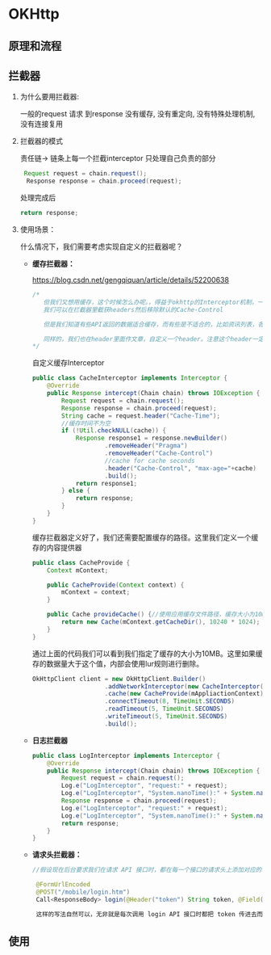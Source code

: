 # OKHttp

## 原理和流程

## 拦截器

1. 为什么要用拦截器:

    一般的request 请求 到response 没有缓存, 没有重定向, 没有特殊处理机制, 没有连接复用

2. 拦截器的模式

    责任链-> 链条上每一个拦截interceptor 只处理自己负责的部分

    ```java
     Request request = chain.request();
    　Response response = chain.proceed(request);
    ```

    处理完成后

    ```java
    return response;
    ```

    

3. 使用场景：

    什么情况下，我们需要考虑实现自定义的拦截器呢？

    * **缓存拦截器：**

        https://blog.csdn.net/gengqiquan/article/details/52200638

        ```java
        /* 
           但我们又想用缓存，这个时候怎么办呢。，得益于okhttp的Interceptor机制，一切的配置都可以变得那么简单优雅。 
           我们可以在拦截器里截获headers然后移除默认的Cache-Control
        
           但是我们知道有些API返回的数据适合缓存，而有些是不适合的，比如资讯列表，各种更新频率比较高的，是不可以缓存的，而像资讯详情这种数据是可以缓存的。所以我们不能直接统一写死。需要动态配置。
        
           同样的，我们也在header里面作文章，自定义一个header。注意这个header一定不能被其他地方使用，不然会被覆盖值。这里我们定义的header的key名字为：Cache-Time。我们在拦截器里去取这个header。如果取得了不为空的值，说明这个请求是要支持缓存的，缓存的时间就是Cache-Time对应的值。我们把他添加进去。 
        */
        
        ```

        自定义缓存Interceptor

        ```java
        public class CacheInterceptor implements Interceptor {
            @Override
            public Response intercept(Chain chain) throws IOException {
                Request request = chain.request();
                Response response = chain.proceed(request);
                String cache = request.header("Cache-Time");
                //缓存时间不为空
                if (!Util.checkNULL(cache)) {
                    Response response1 = response.newBuilder()
                            .removeHeader("Pragma")
                            .removeHeader("Cache-Control")
                            //cache for cache seconds
                            .header("Cache-Control", "max-age="+cache)
                            .build();
                    return response1;
                } else {
                    return response;
                }
            }
        }
        
        ```

        缓存拦截器定义好了，我们还需要配置缓存的路径。这里我们定义一个缓存的内容提供器

        ```java
        public class CacheProvide {
            Context mContext;
        
            public CacheProvide(Context context) {
                mContext = context;
            }
        
            public Cache provideCache() {//使用应用缓存文件路径，缓存大小为10MB
                return new Cache(mContext.getCacheDir(), 10240 * 1024);
            }
        }
        
        ```

        通过上面的代码我们可以看到我们指定了缓存的大小为10MB。这里如果缓存的数据量大于这个值，内部会使用lur规则进行删除。

        ```java
        OkHttpClient client = new OkHttpClient.Builder()
                            .addNetworkInterceptor(new CacheInterceptor())//缓存拦截器
                            .cache(new CacheProvide(mAppliactionContext).provideCache())//缓存空间提供器
                            .connectTimeout(8, TimeUnit.SECONDS)
                            .readTimeout(5, TimeUnit.SECONDS)
                            .writeTimeout(5, TimeUnit.SECONDS)
                            .build();
        ```

        

        

    * **日志拦截器**

        ```java
        public class LogInterceptor implements Interceptor {
            @Override
            public Response intercept(Chain chain) throws IOException {
                Request request = chain.request();
                Log.e("LogInterceptor", "request:" + request);
                Log.e("LogInterceptor", "System.nanoTime():" + System.nanoTime());
                Response response = chain.proceed(request);
                Log.e("LogInterceptor", "request:" + request);
                Log.e("LogInterceptor", "System.nanoTime():" + System.nanoTime());
                return response;
            }
        }
        ```

        

    * **请求头拦截器：**

        ```java
        //假设现在后台要求我们在请求 API 接口时，都在每一个接口的请求头上添加对应的 token 。使用 	Retrofit 比较多的同学肯定会条件反射出以下代码：
        
         @FormUrlEncoded
         @POST("/mobile/login.htm")
         Call<ResponseBody> login(@Header("token") String token, @Field("mobile") String phoneNumber, @Field("smsCode") String smsCode);
        
         这样的写法自然可以，无非就是每次调用 login API 接口时都把 token 传进去而已。
        ```

        

    

    

    

    

    

    



## 使用

